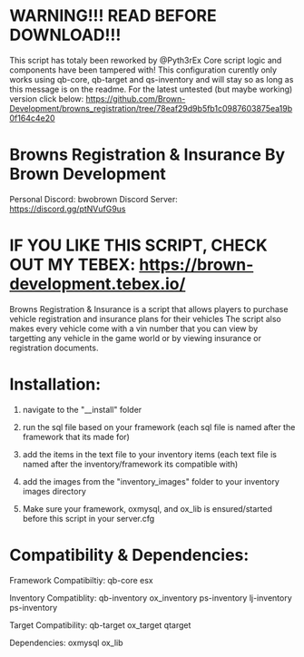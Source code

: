 # WARNING!!! READ BEFORE DOWNLOAD!!!
This script has totaly been reworked by @Pyth3rEx
Core script logic and components have been tampered with!
This configuration curently only works using qb-core, qb-target and qs-inventory and will stay so as long as this message is on the readme. For the latest untested (but maybe working) version click below:
https://github.com/Brown-Development/browns_registration/tree/78eaf29d9b5fb1c0987603875ea19b0f164c4e20

# Browns Registration & Insurance By Brown Development

Personal Discord: bwobrown
Discord Server: https://discord.gg/ptNVufG9us

# IF YOU LIKE THIS SCRIPT, CHECK OUT MY TEBEX: https://brown-development.tebex.io/

Browns Registration & Insurance is a script that allows players to purchase vehicle registration and insurance plans for their vehicles
The script also makes every vehicle come with a vin number that you can view by targetting any vehicle in the game world or by
viewing insurance or registration documents.

# Installation:

1. navigate to the "__install" folder 

2. run the sql file based on your framework (each sql file is named after the framework that its made for)

2. add the items in the text file to your inventory items (each text file is named after the inventory/framework its compatible with)

3. add the images from the "inventory_images" folder to your inventory images directory

4. Make sure your framework, oxmysql, and ox_lib is ensured/started before this script in your server.cfg


# Compatibility & Dependencies:

Framework Compatibiltiy:
qb-core
esx

Inventory Compatiblity:
qb-inventory
ox_inventory
ps-inventory
lj-inventory
ps-inventory

Target Compatibility:
qb-target
ox_target
qtarget

Dependencies:
oxmysql
ox_lib
